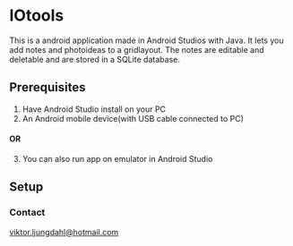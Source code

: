 # IOtools
This is a android application made in Android Studios with Java. It lets you add notes and photoideas to a gridlayout. The notes are editable and deletable and are stored in a SQLite database.


## Prerequisites
1. Have Android Studio install on your PC
2. An Android mobile device(with USB cable connected to PC)
#### OR
3. You can also run app on emulator in Android Studio

## Setup



### Contact
viktor.ljungdahl@hotmail.com

